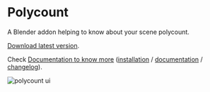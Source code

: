 # Polycount

A Blender addon helping to know about your scene polycount.

[Download latest version](https://github.com/Vinc3r/Polycount/releases/latest/).

Check [Documentation to know more](https://github.com/Vinc3r/Polycount/wiki) ([installation](https://github.com/Vinc3r/Polycount/wiki/Installation) / [documentation](https://github.com/Vinc3r/Polycount/wiki/Documentation) / [changelog](https://github.com/Vinc3r/Polycount/wiki/Changelog)).

![polycount ui](https://raw.githubusercontent.com/wiki/Vinc3r/Polycount/img/polycount.png)
